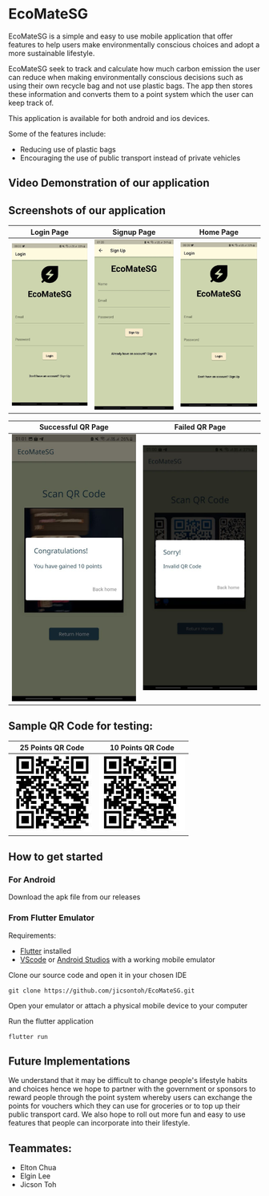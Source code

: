 # EcoMateSG
EcoMateSG is a simple and easy to use mobile application that offer features to help users make environmentally conscious choices and adopt a more sustainable lifestyle. 

EcoMateSG seek to track and calculate how much carbon emission the user can reduce when making environmentally conscious decisions such as using their own recycle bag and not use plastic bags.
The app then stores these information and converts them to a point system which the user can keep track of.

This application is available for both android and ios devices.

Some of the features include:
- Reducing use of plastic bags
- Encouraging the use of public transport instead of private vehicles

## Video Demonstration of our application


## Screenshots of our application
| Login Page                            | Signup Page                            | Home Page                             |
|---------------------------------------|----------------------------------------|---------------------------------------|
| ![Login Page](/assets/login_page.jpg) | ![Login Page](/assets/signup_page.jpg) | ![Login Page](/assets/login_page.jpg) |


| Successful QR Page                               | Failed QR Page                           |
|--------------------------------------------------|------------------------------------------|
| ![Successful QR Scan](/assets/successful_qr.jpg) | ![Failed QR Scan](/assets/failed_qr.jpg) |      


## Sample QR Code for testing:

| 25 Points QR Code                      | 10 Points QR Code                      |
|----------------------------------------|----------------------------------------|
| ![25 Points](/assets/25_points_qr.jpg) | ![10 Points](/assets/10_points_qr.jpg) |

## How to get started
### For Android
Download the apk file from our releases


### From Flutter Emulator
Requirements: 
- [Flutter](https://docs.flutter.dev/get-started/install) installed
- [VScode](https://code.visualstudio.com/download) or [Android Studios](https://developer.android.com/studio) with a working mobile emulator


Clone our source code and open it in your chosen IDE
```
git clone https://github.com/jicsontoh/EcoMateSG.git
```

Open your emulator or attach a physical mobile device to your computer

Run the flutter application
```
flutter run
```

## Future Implementations
We understand that it may be difficult to change people's lifestyle habits and choices hence we hope to partner with the government or sponsors to reward people through the point system whereby users can exchange the points for vouchers which they can use for groceries or to top up their public transport card.
We also hope to roll out more fun and easy to use features that people can incorporate into their lifestyle.

## Teammates:
- Elton Chua 
- Elgin Lee
- Jicson Toh